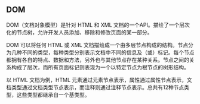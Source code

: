 ## DOM ##

DOM（文档对象模型）是针对 HTML 和 XML 文档的一个API。描绘了一个层次化的节点树，允许开发人员添加、移除和修改页面的某一部分。

DOM 可以将任何 HTML 或 XML 文档描绘成一个由多层节点构成的结构。节点分为几种不同的类型，每种类型分别表示文档中不同的信息及（或）标记。每个节点都拥有各自的特点、数据和方法，另外也与其他节点存在某种关系。节点之间的关系构成了层次，而所有页面标记则表现为一个以特定节点为根节点的树形结构。

以 HTML 文档为例，HTML 元素通过元素节点表示，属性通过属性节点表示，文档类型通过文档类型节点表示，而注释则通过注释节点表示。总共有12种节点类型，这些类型都继承自一个基类型。
